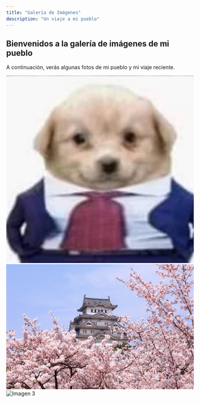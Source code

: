 ```yaml
---
title: "Galería de Imágenes"
description: "Un viaje a mi pueblo"
---
```


## Bienvenidos a la galería de imágenes de mi pueblo

A continuación, verás algunas fotos de mi pueblo y mi viaje reciente.

<div class="gallery">
  <div class="image">
    <img src="/static/images/d750822ebb96c71268d77a8c39db8997.jpg" alt="Imagen 1" />
  </div>
  <div class="image">
    <img src="/static/images/imagen2.png" alt="Imagen 2" />
  </div>
  <div class="image">
    <img src="/data/fotos/imagen3.jpg" alt="Imagen 3" />
  </div>
</div>
